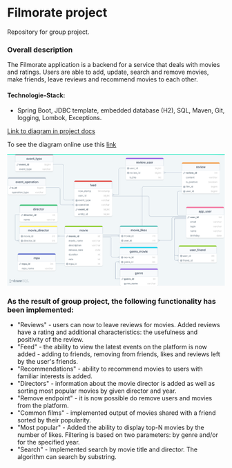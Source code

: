 # Filmorate project
Repository for group project.

### Overall description
The Filmorate application is a backend for a service that deals with movies and ratings. 
Users are able to add, update, search and remove movies, make friends, leave reviews and recommend 
movies to each other. 

#### Technologie-Stack:
- Spring Boot, JDBC template, embedded database (H2), SQL, Maven, Git, logging, Lombok, Exceptions.

[Link to diagram in project docs](drawSQL-database.v6.png)

To see the diagram online use this [link](https://drawsql.app/teams/new-13/diagrams/filmorate)

![Database](drawSQL-database.v6.png)

### As the result of group project, the following functionality has been implemented:

- "Reviews" - users can now to leave reviews for movies. Added reviews have 
a rating and additional characteristics: the usefulness and positivity of the review.
- "Feed" - the ability to view the latest events on the platform is now added - adding to friends, removing from 
friends, likes and reviews left by the user's friends.
- "Recommendations" - ability to recommend movies to users with familiar interests is added.
- "Directors" - information about the movie director is added as well as sorting most popular movies by 
given director and year.
- "Remove endpoint" - it is now possible do remove users and movies from the platform.
- "Common films" - implemented output of movies shared with a friend sorted by their popularity.
- "Most popular" - Added the ability to display top-N movies by the number of likes. Filtering is based
on two parameters: by genre and/or for the specified year.
- "Search" - Implemented search by movie title and director. The algorithm can search by substring.